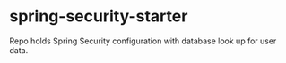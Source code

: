 # spring-security-starter
Repo holds Spring Security configuration with database look up for user data.
